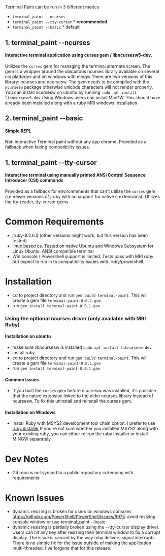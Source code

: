 # 
Terminal Paint can be run in 3 different modes
* `terminal_paint --ncurses`
* `terminal_paint --tty-cursor` * **recommended**
* `terminal_paint --basic` * default

## 1. terminal_paint --ncurses  
#### Interactive terminal application using curses gem / libncursesw5-dev. 
Utilizes the `curses` gem for managing the terminal alternate screen. 
The gem is a wrapper around the ubiquitous ncurses library available on several nix platforms and on windows with mingw
There are two versions of this library: ncurses and ncursesw.
The gem needs to be compiled with the `ncursesw` package otherwise unicode characters will not render properly.
You can install ncursesw on ubuntu by running `sudo apt install libncursesw5-dev`
Using
Windows users can install MinGW. This should have already been installed along with a ruby MRI windows installation  

## 2. terminal_paint --basic 
#### Simple REPL 
Non interactive Terminal paint without any app chrome. Provided as a fallback when facing compatibility issues.

## 1. terminal_paint --tty-cursor
#### Interactive terminal using manually printed ANSI Control Sequence Introducer (CSI) commands
Provided as a fallback for environmments that can't utilize the `curses` gem (i.e newer versions of jruby with no support for native c extensions). Utilizes the tty-reader, tty-cursor gems 

# Common Requirements
* jruby-9.2.6.0 (other versions might work, but this version has been tested)
* linux based os. Tested on native Ubuntu and Windows Subsystem for Linux Ubuntu. ANSI compatible terminal 
* Win console / Powershell support is limited. Tests pass with MRI ruby but expect to run in to compatibility issues with jruby/powershell.  

# Installation
* cd to project directory and run `gem build terminal-paint`. This will create a gem file `terminal-paint-0.0.1.gem`
* run `gem install terminal-paint-0.0.1.gem`

### Using the optional ncurses driver (only available with MRI Ruby)
#### Installation on ubuntu
  * make sure libncursesw is installed `sudo apt install libnursesw-dev`
  * install ruby 
  * cd to project directory and run `gem build terminal-paint`. This will create a gem file `terminal-paint-0.0.1.gem`
  * run `gem install terminal-paint-0.0.1.gem` 
#### Common Issues
  * If you built the `curses` gem before ncursesw was installed, it's possible that the native extension linked to the older ncurses library instead of ncursesw. To fix this uninstall and reinstall the curses gem. 
#### Installation on Windows
  * Install Ruby with MSYS2 development tool chain option. I prefer to use [ruby installer](https://rubyinstaller.org/)
  If you're not sure whether you installed MSYS2 along with your existing ruby, you can either re-run the ruby installer or install MINGW separately
  

# Dev Notes
- Git repo is not synced to a public repository in keeping with requirements

# Known Issues
* dynamic resizing is broken for users on windows consoles https://github.com/PowerShell/PowerShell/issues/8975.
avoid resizing console window or use terminal_paint --basic 
* dynamic resizing is partially broken using the --tty-cursor display driver. Users can hit any key after resizing their terminal window to fix a corrupt display.
The issue is caused by the way ruby delivers signal interrupts. There is no simple fix for the issue outside of making the application multi-threaded. I've forgone that for this release.
 
